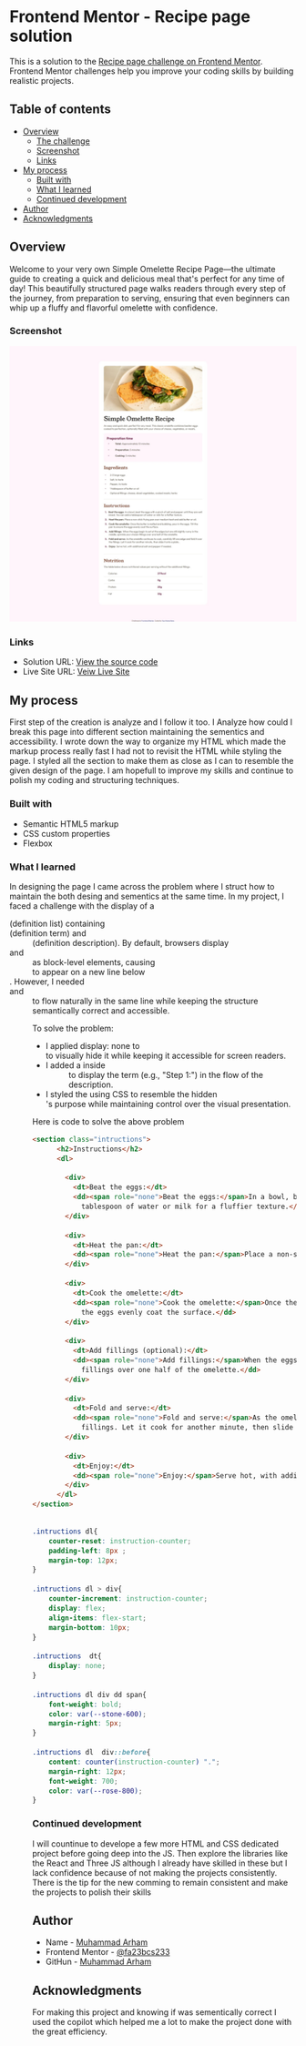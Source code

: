 # Frontend Mentor - Recipe page solution

This is a solution to the [Recipe page challenge on Frontend Mentor](https://www.frontendmentor.io/challenges/recipe-page-KiTsR8QQKm). Frontend Mentor challenges help you improve your coding skills by building realistic projects. 

## Table of contents

- [Overview](#overview)
  - [The challenge](#the-challenge)
  - [Screenshot](#screenshot)
  - [Links](#links)
- [My process](#my-process)
  - [Built with](#built-with)
  - [What I learned](#what-i-learned)
  - [Continued development](#continued-development)
- [Author](#author)
- [Acknowledgments](#acknowledgments)


## Overview
Welcome to your very own Simple Omelette Recipe Page—the ultimate guide to creating a quick and delicious meal that's perfect for any time of day! This beautifully structured page walks readers through every step of the journey, from preparation to serving, ensuring that even beginners can whip up a fluffy and flavorful omelette with confidence.

### Screenshot

![](./screenshot.jpeg)

### Links

- Solution URL: [View the source code](https://github.com/FA23BCS233/Omellate-Reciepe)
- Live Site URL: [Veiw Live Site](https://your-live-site-url.com)

## My process

  First step of the creation is analyze and I follow it too. I Analyze how could I break this page into different section maintaining the sementics and accessibility. I wrote down the way to organize my HTML which made the markup process really fast I had not to revisit the HTML while styling the page. I styled all the section to make them as close as I can to resemble the given design of the page. I am hopefull to improve my skills and continue to polish my coding and structuring techniques.

### Built with

- Semantic HTML5 markup
- CSS custom properties
- Flexbox

### What I learned

In designing the page I came across the problem where I struct how to maintain the both desing and sementics at the same time. In my project, I faced a challenge with the display of a <dl> (definition list) containing <dt> (definition term) and <dd> (definition description). By default, browsers display <dt> and <dd> as block-level elements, causing <dd> to appear on a new line below <dt>. However, I needed <dt> and <dd> to flow naturally in the same line while keeping the structure semantically correct and accessible.

To solve the problem:
 - I applied display: none to <dt> to visually hide it while keeping it accessible for screen readers.
 - I added a <span> inside <dd> to display the term (e.g., "Step 1:") in the flow of the description.
 - I styled the <span> using CSS to resemble the hidden <dt>'s purpose while maintaining control over the visual presentation.

Here is code to solve the above problem
```html
<section class="intructions">
      <h2>Instructions</h2>
      <dl>

        <div>
          <dt>Beat the eggs:</dt>
          <dd><span role="none">Beat the eggs:</span>In a bowl, beat the eggs with a pinch of salt and pepper until they are well mixed. You can add a
            tablespoon of water or milk for a fluffier texture.</dd>
        </div>

        <div>
          <dt>Heat the pan:</dt>
          <dd><span role="none">Heat the pan:</span>Place a non-stick frying pan over medium heat and add butter or oil.</dd>
        </div>

        <div>
          <dt>Cook the omelette:</dt>
          <dd><span role="none">Cook the omelette:</span>Once the butter is melted and bubbling, pour in the eggs. Tilt the pan to ensure
            the eggs evenly coat the surface.</dd>
        </div>

        <div>
          <dt>Add fillings (optional):</dt>
          <dd><span role="none">Add fillings:</span>When the eggs begin to set at the edges but are still slightly runny in the middle, sprinkle your chosen
            fillings over one half of the omelette.</dd>
        </div>

        <div>
          <dt>Fold and serve:</dt>
          <dd><span role="none">Fold and serve:</span>As the omelette continues to cook, carefully lift one edge and fold it over the
            fillings. Let it cook for another minute, then slide it onto a plate.</dd>
        </div>

        <div>
          <dt>Enjoy:</dt>
          <dd><span role="none">Enjoy:</span>Serve hot, with additional salt and pepper if needed.</dd>
        </div>
      </dl>
</section>
```
```css

.intructions dl{
    counter-reset: instruction-counter;
    padding-left: 8px ;
    margin-top: 12px;
}

.intructions dl > div{
    counter-increment: instruction-counter;
    display: flex;
    align-items: flex-start;
    margin-bottom: 10px;
}

.intructions  dt{
    display: none;
}

.intructions dl div dd span{
    font-weight: bold;
    color: var(--stone-600);
    margin-right: 5px;
}

.intructions dl  div::before{
    content: counter(instruction-counter) ".";
    margin-right: 12px;
    font-weight: 700;
    color: var(--rose-800);
}
```

### Continued development

I will countinue to develope a few more HTML and CSS dedicated project before going deep into the JS. Then explore the libraries like the React and Three JS although I already have skilled in these but I lack confidence because of not making the projects consistently. There is the tip for the new comming to remain consistent and make the projects to polish their skills

## Author

- Name - [Muhammad Arham](#)
- Frontend Mentor - [@fa23bcs233](https://www.frontendmentor.io/profile/fa23bcs233)
- GitHun - [Muhammad Arham](https://github.com/FA23BCS233)
## Acknowledgments

For making this project and knowing if was sementically correct I used the copilot which helped me a lot to make the project done with the great efficiency.

